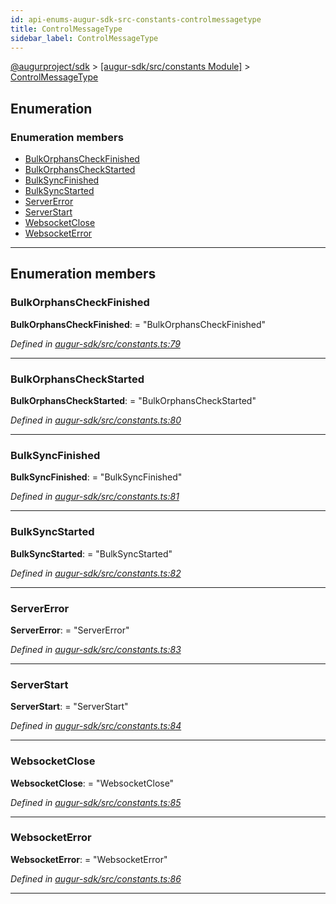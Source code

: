 ```yaml
---
id: api-enums-augur-sdk-src-constants-controlmessagetype
title: ControlMessageType
sidebar_label: ControlMessageType
---
```


[@augurproject/sdk](api-readme.md) > [[augur-sdk/src/constants Module]](api-modules-augur-sdk-src-constants-module.md) > [ControlMessageType](api-enums-augur-sdk-src-constants-controlmessagetype.md)

## Enumeration

### Enumeration members

* [BulkOrphansCheckFinished](api-enums-augur-sdk-src-constants-controlmessagetype.md#bulkorphanscheckfinished)
* [BulkOrphansCheckStarted](api-enums-augur-sdk-src-constants-controlmessagetype.md#bulkorphanscheckstarted)
* [BulkSyncFinished](api-enums-augur-sdk-src-constants-controlmessagetype.md#bulksyncfinished)
* [BulkSyncStarted](api-enums-augur-sdk-src-constants-controlmessagetype.md#bulksyncstarted)
* [ServerError](api-enums-augur-sdk-src-constants-controlmessagetype.md#servererror)
* [ServerStart](api-enums-augur-sdk-src-constants-controlmessagetype.md#serverstart)
* [WebsocketClose](api-enums-augur-sdk-src-constants-controlmessagetype.md#websocketclose)
* [WebsocketError](api-enums-augur-sdk-src-constants-controlmessagetype.md#websocketerror)

---

## Enumeration members

<a id="bulkorphanscheckfinished"></a>

###  BulkOrphansCheckFinished

**BulkOrphansCheckFinished**:  = "BulkOrphansCheckFinished"

*Defined in [augur-sdk/src/constants.ts:79](https://github.com/AugurProject/augur/blob/3727cd4ec9/packages/augur-sdk/src/constants.ts#L79)*

___
<a id="bulkorphanscheckstarted"></a>

###  BulkOrphansCheckStarted

**BulkOrphansCheckStarted**:  = "BulkOrphansCheckStarted"

*Defined in [augur-sdk/src/constants.ts:80](https://github.com/AugurProject/augur/blob/3727cd4ec9/packages/augur-sdk/src/constants.ts#L80)*

___
<a id="bulksyncfinished"></a>

###  BulkSyncFinished

**BulkSyncFinished**:  = "BulkSyncFinished"

*Defined in [augur-sdk/src/constants.ts:81](https://github.com/AugurProject/augur/blob/3727cd4ec9/packages/augur-sdk/src/constants.ts#L81)*

___
<a id="bulksyncstarted"></a>

###  BulkSyncStarted

**BulkSyncStarted**:  = "BulkSyncStarted"

*Defined in [augur-sdk/src/constants.ts:82](https://github.com/AugurProject/augur/blob/3727cd4ec9/packages/augur-sdk/src/constants.ts#L82)*

___
<a id="servererror"></a>

###  ServerError

**ServerError**:  = "ServerError"

*Defined in [augur-sdk/src/constants.ts:83](https://github.com/AugurProject/augur/blob/3727cd4ec9/packages/augur-sdk/src/constants.ts#L83)*

___
<a id="serverstart"></a>

###  ServerStart

**ServerStart**:  = "ServerStart"

*Defined in [augur-sdk/src/constants.ts:84](https://github.com/AugurProject/augur/blob/3727cd4ec9/packages/augur-sdk/src/constants.ts#L84)*

___
<a id="websocketclose"></a>

###  WebsocketClose

**WebsocketClose**:  = "WebsocketClose"

*Defined in [augur-sdk/src/constants.ts:85](https://github.com/AugurProject/augur/blob/3727cd4ec9/packages/augur-sdk/src/constants.ts#L85)*

___
<a id="websocketerror"></a>

###  WebsocketError

**WebsocketError**:  = "WebsocketError"

*Defined in [augur-sdk/src/constants.ts:86](https://github.com/AugurProject/augur/blob/3727cd4ec9/packages/augur-sdk/src/constants.ts#L86)*

___

